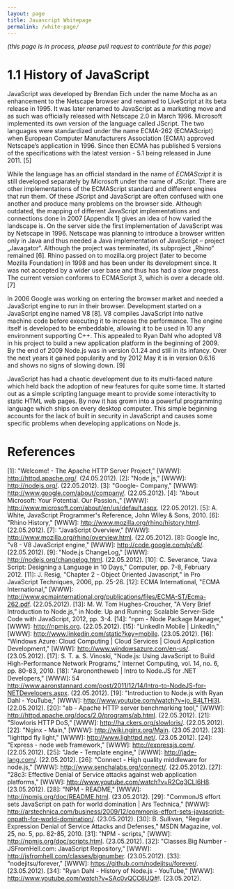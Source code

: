 ```yaml
---
layout: page
title: Javascript Whitepage
permalink: /white-page/
---
```


*(this page is in process, please pull request to contribute for this page)*

# 1.1 History of JavaScript
JavaScript was developed by Brendan Eich under the name Mocha as an enhancement to
the Netscape browser and renamed to LiveScript at its beta release in 1995. It was later
renamed to JavaScript as a marketing move and as such was officially released with
Netscape 2.0 in March 1996. Microsoft implemented its own version of the language
called JScript. The two languages were standardized under the name ECMA-262
(ECMAScript) when European Computer Manufacturers Association (ECMA) approved
Netscape’s application in 1996. Since then ECMA has published 5 versions of the
specifications with the latest version - 5.1 being released in June 2011. [5]

While the language has an official standard in the name of *ECMAScript* it is still
developed separately by Microsoft under the name of JScript. There are other
implementations of the ECMAScript standard and different engines that run them. Of these
JScript and JavaScript are often confused with one another and produce many problems on
the browser side. Although outdated, the mapping of different JavaScript implementations
and connections done in 2007 [Appendix 1] gives an idea of how varied the landscape is.
On the server side the first implementation of JavaScript was by Netscape in 1996.
Netscape was planning to introduce a browser written only in Java and thus needed a Java
implementation of JavaScript – project „Javagator“. Although the project was terminated,
its subproject „Rhino“ remained [6]. Rhino passed on to mozilla.org project (later to
become Mozilla Foundation) in 1998 and has been under its development since. It was not
accepted by a wider user base and thus has had a slow progress. The current version
conforms to ECMAScript 3, which is over a decade old. [7]

In 2006 Google was working on entering the browser market and needed a JavaScript
engine to run in their browser. Development started on a JavaScript engine named V8 [8].
V8 compiles JavaScript into native machine code before executing it to increase the
performance. The engine itself is developed to be embeddable, allowing it to be used in
10 any environment supporting C++. This appealed to Ryan Dahl who adopted V8 in his
project to build a new application platform in the beginning of 2009. By the end of 2009
Node.js was in version 0.1.24 and still in its infancy. Over the next years it gained
popularity and by 2012 May it is in version 0.6.16 and shows no signs of slowing down.
[9]

JavaScript has had a chaotic development due to its multi-faced nature which held back the
adoption of new features for quite some time. It started out as a simple scripting language
meant to provide some interactivity to static HTML web pages. By now it has grown into a
powerful programming language which ships on every desktop computer. This simple
beginning accounts for the lack of built in security in JavaScript and causes some specific
problems when developing applications on Node.js.

# References
[1]: "Welcome! - The Apache HTTP Server Project," [WWW]: http://httpd.apache.org/.
(24.05.2012).
[2]: "Node.js," [WWW]: http://nodejs.org/. (22.05.2012).
[3]: "Google- Company," [WWW]: http://www.google.com/about/company/. (22.05.2012).
[4]: "About Microsoft: Your Potential. Our Passion.," [WWW]:
http://www.microsoft.com/about/en/us/default.aspx. (22.05.2012).
[5]: A. White, JavaScript Programmer's Reference, John Wiley & Sons, 2010.
[6]: "Rhino History," [WWW]: http://www.mozilla.org/rhino/history.html. (22.05.2012).
[7]: "JavaScript Overview," [WWW]: http://www.mozilla.org/rhino/overview.html.
(22.05.2012).
[8]: Google Inc, "v8 - V8 JavaScript engine," [WWW]: http://code.google.com/p/v8/.
(22.05.2012).
[9]: "Node.js ChangeLog," [WWW]: http://nodejs.org/changelog.html. (22.05.2012).
[10]: C. Severance, "Java Script: Designing a Language in 10 Days," Computer, pp. 7-8,
February 2012.
[11]: J. Resig, "Chapter 2 - Object Oriented Javascript," in Pro JavaScript Techniques,
2006, pp. 25-26.
[12]: ECMA International, "ECMA International," [WWW]: http://www.ecmainternational.org/publications/files/ECMA-ST/Ecma-262.pdf.
(22.05.2012).
[13]: M. W. Tom Hughes-Croucher, "A Very Brief Introduction to Node.js," in Node: Up
and Running: Scalable Server-Side Code with JavaScript, 2012, pp. 3-4.
[14]: "npm - Node Package Manager," [WWW]: http://npmjs.org. (22.05.2012).
[15]: "LinkedIn Mobile | LinkedIn," [WWW]: http://www.linkedin.com/static?key=mobile.
(23.05.2012).
[16]: "Windows Azure: Cloud Computing | Cloud Services | Cloud Application
Development," [WWW]: http://www.windowsazure.com/en-us/. (23.05.2012).
[17]: S. T. a. S. Vinoski, "Node.js: Using JavaScript to Build High-Performance Network
Programs," Internet Computing, vol. 14, no. 6, pp. 80-83, 2010.
[18]: "Aaronontheweb | Intro to Node.JS for .NET Developers," [WWW]: 
54
http://www.aaronstannard.com/post/2011/12/14/Intro-to-NodeJS-for-NETDevelopers.aspx.
(22.05.2012).
[19]: "Introduction to Node.js with Ryan Dahl - YouTube," [WWW]:
http://www.youtube.com/watch?v=jo_B4LTHi3I. (22.05.2012).
[20]: "ab - Apache HTTP server benchmarking tool," [WWW]:
http://httpd.apache.org/docs/2.0/programs/ab.html. (22.05.2012).
[21]: "Slowloris HTTP DoS," [WWW]: http://ha.ckers.org/slowloris/. (22.05.2012).
[22]: "Nginx - Main," [WWW]: http://wiki.nginx.org/Main. (23.05.2012).
[23]: "lighttpd fly light," [WWW]: http://www.lighttpd.net/. (23.05.2012).
[24]: "Express - node web framework," [WWW]: http://expressjs.com/. (22.05.2012).
[25]: "Jade - Template engine," [WWW]: http://jade-lang.com/. (22.05.2012).
[26]: "Connect - High quality middleware for node.js," [WWW]:
http://www.senchalabs.org/connect/. (22.05.2012).
[27]: "28c3: Effective Denial of Service attacks against web application platforms,"
[WWW]: http://www.youtube.com/watch?v=R2Cq3CLI6H8. (23.05.2012).
[28]: "NPM - README," [WWW]: http://npmjs.org/doc/README.html. (23.05.2012).
[29]: "CommonJS effort sets JavaScript on path for world domination | Ars Technica,"
[WWW]: http://arstechnica.com/business/2009/12/commonjs-effort-sets-javascript-onpath-for-world-domination/.
(23.05.2012).
[30]: B. Sullivan, "Regular Expression Denial of Service Attacks and Defenses," MSDN
Magazine, vol. 25, no. 5, pp. 82-85, 2010.
[31]: "NPM - scripts," [WWW]: http://npmjs.org/doc/scripts.html. (23.05.2012).
[32]: "Classes.Big Number - JSFromHell.com: JavaScript Repository," [WWW]:
http://jsfromhell.com/classes/bignumber. (23.05.2012).
[33]: "nodejitsu/forever," [WWW]: https://github.com/nodejitsu/forever/. (23.05.2012).
[34]: "Ryan Dahl - History of Node.js - YouTube," [WWW]:
http://www.youtube.com/watch?v=SAc0vQCC6UQ#!. (23.05.2012).
